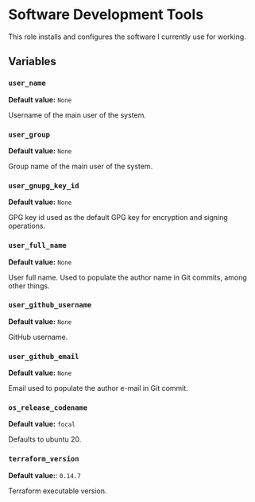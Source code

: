 # Software Development Tools

This role installs and configures the software I currently use for working.

## Variables

### `user_name`

**Default value:** `None`

Username of the main user of the system.

### `user_group`

**Default value:** `None`

Group name of the main user of the system.

### `user_gnupg_key_id`

**Default value:** `None`

GPG key id used as the default GPG key for encryption and signing operations.

### `user_full_name`

**Default value:** `None`

User full name. Used to populate the author name in Git commits, among other things.

### `user_github_username`

**Default value:** `None`

GitHub username.

### `user_github_email`

**Default value:** `None`

Email used to populate the author e-mail in Git commit.

### `os_release_codename`

**Default value:** `focal`

Defaults to ubuntu 20.

### `terraform_version`

**Default value:**: `0.14.7`

Terraform executable version.
